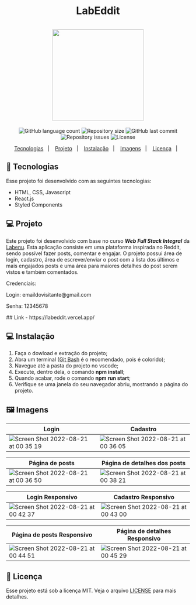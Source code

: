 <h1 align="center">
LabEddit<br/><br/>

<img width="250" src="https://user-images.githubusercontent.com/104728985/185773975-2f97168f-a286-4977-8f73-a88c32fada7c.png"/> 
</h1>

<p align="center">
  <img alt="GitHub language count" src="https://img.shields.io/github/languages/count/sarahouteiro/labeddit">

  <img alt="Repository size" src="https://img.shields.io/github/repo-size/sarahouteiro/labeddit">

  <img alt="GitHub last commit" src="https://img.shields.io/github/last-commit/sarahouteiro/labeddit">

  <img alt="Repository issues" src="https://img.shields.io/github/issues/sarahouteiro/labeddit">

  <img alt="License" src="https://img.shields.io/badge/license-MIT-brightgreen">
</p>

<p align="center">
  <a href="#Tecnologias">Tecnologias</a>&nbsp;&nbsp;&nbsp;|&nbsp;&nbsp;&nbsp;
   <a href="#Projeto">Projeto</a>&nbsp;&nbsp;&nbsp;|&nbsp;&nbsp;&nbsp;
  <a href="#Instalação">Instalação</a>&nbsp;&nbsp;&nbsp;|&nbsp;&nbsp;&nbsp;
  <a href="#Imagens">Imagens</a>&nbsp;&nbsp;&nbsp;|&nbsp;&nbsp;&nbsp;
  <a href="#Licença">Licença</a>&nbsp;&nbsp;&nbsp;|&nbsp;&nbsp;&nbsp;
</p>

<a id="Tecnologias"></a>
## 🚀 Tecnologias 

Esse projeto foi desenvolvido com as seguintes tecnologias:

- HTML, CSS, Javascript
- React.js
- Styled Components

<a id="Projeto"></a>
## 💻 Projeto
  Este projeto foi desenvolvido com base no curso  *__Web Full Stack Integral__* da [Labenu](https://www.labenu.com.br/). Esta aplicação consiste em uma plataforma inspirada no Reddit, sendo possível fazer posts, comentar e engajar. O projeto possui área de login, cadastro, área de escrever/enviar o post com a lista dos últimos e mais engajados posts e uma área para maiores detalhes do post serem vistos e também comentados.
  <p>Credenciais:</p>
  <p>Login: emaildovisitante@gmail.com</p>
  <p>Senha: 12345678</p>
## Link - https://labeddit.vercel.app/
  
<a id="Instalação"></a>
## 💻 Instalação

1. Faça o dowload e extração do projeto;
2. Abra um terminal ([Git Bash](https://git-scm.com/book/pt-pt/v2/Appendix-A%3A-Git-em-Outros-Ambientes-Git-in-Bash) é o recomendado, pois é colorido);
3. Navegue até a pasta do projeto no vscode;
4. Execute, dentro dela, o comando **npm install**;
5. Quando acabar, rode o comando **npm run start**;
6. Verifique se uma janela do seu navegador abriu, mostrando a página do projeto.

<a id="Imagens"></a>
## 🖼️ Imagens

| Login | Cadastro |
|---|---|
| ![Screen Shot 2022-08-21 at 00 35 19](https://user-images.githubusercontent.com/104728985/185774272-a2e0ae8f-c210-4bed-a9f2-90d13a58e4a1.png) | ![Screen Shot 2022-08-21 at 00 36 05](https://user-images.githubusercontent.com/104728985/185774299-d6370844-9be5-46f0-9850-d77150cbaf4e.png) |

| Página de posts | Página de detalhes dos posts |
|---|---|
| ![Screen Shot 2022-08-21 at 00 36 50](https://user-images.githubusercontent.com/104728985/185774322-fa8e95f6-bc19-4441-859e-b7efd1354752.png) | ![Screen Shot 2022-08-21 at 00 38 21](https://user-images.githubusercontent.com/104728985/185774353-a4952dba-320d-422f-b23e-7fdde5adf285.png) |

| Login Responsivo | Cadastro Responsivo |
|---|---|
| ![Screen Shot 2022-08-21 at 00 42 37](https://user-images.githubusercontent.com/104728985/185774459-968993cc-3386-4451-b98d-07894d92570d.png) | ![Screen Shot 2022-08-21 at 00 43 00](https://user-images.githubusercontent.com/104728985/185774471-541f58c6-ba76-42b1-8014-6e99fa15a3c6.png) |

| Página de posts Responsivo | Página de detalhes Responsivo |
|---|---|
| ![Screen Shot 2022-08-21 at 00 44 51](https://user-images.githubusercontent.com/104728985/185774507-6755e783-aa70-46ec-8991-03b9d5a80aa8.png) | ![Screen Shot 2022-08-21 at 00 45 29](https://user-images.githubusercontent.com/104728985/185774523-4fb583a8-8182-49ee-b720-5a20ed941099.png) |

<a id="Licença"></a>
## 📝 Licença

Esse projeto está sob a licença MIT. Veja o arquivo [LICENSE](https://github.com/future4code/Freire-labe-ninja4/blob/master/LICENCE) para mais detalhes.
